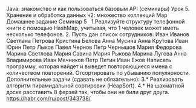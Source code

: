 Java: знакомство и как пользоваться базовым API (семинары)
Урок 5. Хранение и обработка данных ч2: множество коллекций Map
Домашнее задание Семинар 5
​
​
1.Реализуйте структуру телефонной книги с помощью HashMap, учитывая, что 1 человек может иметь несколько телефонов.
2. Пусть дан список сотрудников:
Иван Иванов
Светлана Петрова
Кристина Белова
Анна Мусина
Анна Крутова
Иван Юрин
Петр Лыков
Павел Чернов
Петр Чернышов
Мария Федорова
Марина Светлова
Мария Савина
Мария Рыкова
Марина Лугова
Анна Владимирова
Иван Мечников
Петр Петин
Иван Ежов
Написать программу, которая найдет и выведет повторяющиеся имена с количеством повторений. Отсортировать по убыванию популярности.
Дополнительные задачи (сдавать не обязательно):
3.* Реализовать алгоритм пирамидальной сортировки (HeapSort).
4.* На шахматной доске расставить 8 ферзей так, чтобы они не били друг друга.
https://habr.com/ru/post/343738/